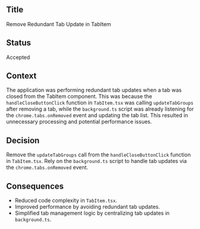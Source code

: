 ## Title

Remove Redundant Tab Update in TabItem

## Status

Accepted

## Context

The application was performing redundant tab updates when a tab was closed from the TabItem component. This was because the `handleCloseButtonClick` function in `TabItem.tsx` was calling `updateTabGroups` after removing a tab, while the `background.ts` script was already listening for the `chrome.tabs.onRemoved` event and updating the tab list. This resulted in unnecessary processing and potential performance issues.

## Decision

Remove the `updateTabGroups` call from the `handleCloseButtonClick` function in `TabItem.tsx`. Rely on the `background.ts` script to handle tab updates via the `chrome.tabs.onRemoved` event.

## Consequences

- Reduced code complexity in `TabItem.tsx`.
- Improved performance by avoiding redundant tab updates.
- Simplified tab management logic by centralizing tab updates in `background.ts`.
